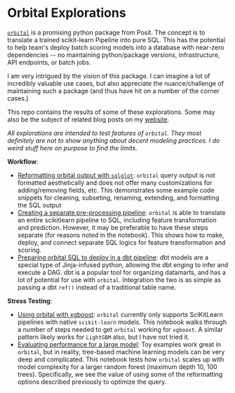 # Orbital Explorations

[`orbital`](https://posit-dev.github.io/orbital/) is a promising python package from Posit. The concept is to translate a trained scikit-learn Pipeline into pure SQL. This has the potential to help team's deploy batch scoring models into a database with near-zero dependencies -- no maintaining python/package versions, infrastructure, API endpoints, or batch jobs. 

I am very intrigued by the vision of this package. I can imagine a lot of incredibly valuable use cases, but also appreciate the nuance/challenge of maintaining such a package (and thus have hit on a number of the corner cases.)

This repo contains the results of some of these explorations. Some may also be the subject of related blog posts on my [website](https:://emilyriederer.com).

*All explorations are intended to test features of `orbital`. They most definitely are not to show anything about decent modeling practices. I do weird stuff here on purpose to find the limits.*

**Workflow**:

- [Reformatting orbital output with `sqlglot`](orbital-fmt.ipynb): `orbital` query output is not formatted aesthetically and does not offer many customizations for adding/removing fields, etc. This demonstrates some example code snippets for cleaning, subseting, renaming, extending, and formatting the SQL output
- [Creating a separate pre-processing pipeline](orbital-pre.ipynb): `orbital` is able to translate an entire scikitlearn pipeline to SQL, including feature transformation and prediction. However, it may be preferable to have these steps separate (for reasons noted in the notebook). This shows how to make, deploy, and connect separate SQL logics for feature transformation and scoring. 
- [Preparing orbital SQL to deploy in a dbt pipeline](orbital-dbt.ipynb): dbt models are a special type of Jinja-infused python, allowing the dbt enging to infer and execute a DAG. dbt is a popular tool for organizing datamarts, and has a lot of potential for use with `orbital`. Integration the two is as simple as passing a dbt `ref()` instead of a traditional table name.

**Stress Testing**: 

- [Using orbital with xgboost](orbital-xgb.ipynb): `orbital` currently only supports SciKitLearn pipelines with native `scikit-learn` models. This notebook walks through a number of steps needed to get `orbital` working for `xgboost`. A similar pattern likely works for `LightGBM` also, but I have not tried it.
- [Evaluating performance for a large model](orbital-big.ipynb): Toy examples work great in `orbital`, but in reality, tree-based machine learning models can be very deep and complicated. This notebook tests how `orbital` scales up with model complexity for a larger random forest (maximum depth 10, 100 trees). Specifically, we see the value of using some of the reformatting options described previously to optimize the query.

